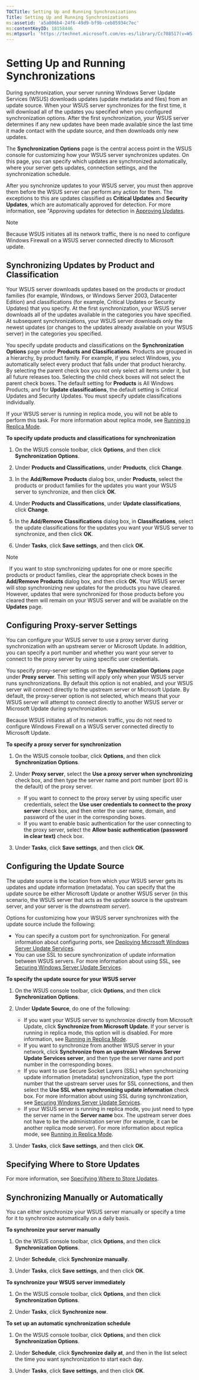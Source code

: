 ```yaml
---
TOCTitle: Setting Up and Running Synchronizations
Title: Setting Up and Running Synchronizations
ms:assetid: 'a5a006b4-24f6-49d9-bf9b-ceb05934c7ec'
ms:contentKeyID: 18158446
ms:mtpsurl: 'https://technet.microsoft.com/es-es/library/Cc708517(v=WS.10)'
---
```


Setting Up and Running Synchronizations
=======================================

During synchronization, your server running Windows Server Update Services (WSUS) downloads updates (update metadata and files) from an update source. When your WSUS server synchronizes for the first time, it will download all of the updates you specified when you configured synchronization options. After the first synchronization, your WSUS server determines if any new updates have been made available since the last time it made contact with the update source, and then downloads only new updates.

The **Synchronization Options** page is the central access point in the WSUS console for customizing how your WSUS server synchronizes updates. On this page, you can specify which updates are synchronized automatically, where your server gets updates, connection settings, and the synchronization schedule.

After you synchronize updates to your WSUS server, you must then approve them before the WSUS server can perform any action for them. The exceptions to this are updates classified as **Critical Updates** and **Security Updates**, which are automatically approved for detection. For more information, see "Approving updates for detection in [Approving Updates](https://technet.microsoft.com/7276f84d-429e-4a39-8ef8-be3bff47b45e).

> [!NOTE]
> Because WSUS initiates all its network traffic, there is no need to configure Windows Firewall on a WSUS server connected directly to Microsoft update. 

Synchronizing Updates by Product and Classification
---------------------------------------------------

Your WSUS server downloads updates based on the products or product families (for example, Windows, or Windows Server 2003, Datacenter Edition) and classifications (for example, Critical Updates or Security Updates) that you specify. At the first synchronization, your WSUS server downloads all of the updates available in the categories you have specified. At subsequent synchronizations, your WSUS server downloads only the newest updates (or changes to the updates already available on your WSUS server) in the categories you specified.

You specify update products and classifications on the **Synchronization Options** page under **Products and Classifications**. Products are grouped in a hierarchy, by product family. For example, if you select Windows, you automatically select every product that falls under that product hierarchy. By selecting the parent check box you not only select all items under it, but all future releases too. Selecting the child check boxes will not select the parent check boxes. The default setting for **Products** is All Windows Products, and for **Update classifications**, the default setting is Critical Updates and Security Updates. You must specify update classifications individually.

If your WSUS server is running in replica mode, you will not be able to perform this task. For more information about replica mode, see [Running in Replica Mode](https://technet.microsoft.com/d143c886-30b6-4034-80a2-182171ac8f8b).

**To specify update products and classifications for synchronization**
1.  On the WSUS console toolbar, click **Options**, and then click **Synchronization Options**.

2.  Under **Products and Classifications**, under **Products**, click **Change**.

3.  In the **Add/Remove Products** dialog box, under **Products**, select the products or product families for the updates you want your WSUS server to synchronize, and then click **OK**.

4.  Under **Products and Classifications**, under **Update classifications**, click **Change**.

5.  In the **Add/Remove Classifications** dialog box, in **Classifications**, select the update classifications for the updates you want your WSUS server to synchronize, and then click **OK**.

6.  Under **Tasks**, click **Save settings**, and then click **OK**.

> [!NOTE]
>   If you want to stop synchronizing updates for one or more specific products or product families, clear the appropriate check boxes in the **Add/Remove Products** dialog box, and then click **OK**. Your WSUS server will stop synchronizing new updates for the products you have cleared. However, updates that were synchronized for those products before you cleared them will remain on your WSUS server and will be available on the **Updates** page. 

Configuring Proxy-server Settings
---------------------------------

You can configure your WSUS server to use a proxy server during synchronization with an upstream server or Microsoft Update. In addition, you can specify a port number and whether you want your server to connect to the proxy server by using specific user credentials.

You specify proxy-server settings on the **Synchronization Options** page under **Proxy server**. This setting will apply only when your WSUS server runs synchronizations. By default this option is not enabled, and your WSUS server will connect directly to the upstream server or Microsoft Update. By default, the proxy-server option is not selected, which means that your WSUS server will attempt to connect directly to another WSUS server or Microsoft Update during synchronization.

Because WSUS initiates all of its network traffic, you do not need to configure Windows Firewall on a WSUS server connected directly to Microsoft Update.

**To specify a proxy server for synchronization**
1.  On the WSUS console toolbar, click **Options**, and then click **Synchronization Options**.

2.  Under **Proxy server**, select the **Use a proxy server when synchronizing** check box, and then type the server name and port number (port 80 is the default) of the proxy server.

    -   If you want to connect to the proxy server by using specific user credentials, select the **Use user credentials to connect to the proxy server** check box, and then enter the user name, domain, and password of the user in the corresponding boxes.
    -   If you want to enable basic authentication for the user connecting to the proxy server, select the **Allow basic authentication (password in clear text)** check box.

3.  Under **Tasks**, click **Save settings**, and then click **OK**.

Configuring the Update Source
-----------------------------

The update source is the location from which your WSUS server gets its updates and update information (metadata). You can specify that the update source be either Microsoft Update or another WSUS server (in this scenario, the WSUS server that acts as the update source is the upstream server, and your server is the *downstream server*).

Options for customizing how your WSUS server synchronizes with the update source include the following:

-   You can specify a custom port for synchronization. For general information about configuring ports, see [Deploying Microsoft Windows Server Update Services](http://go.microsoft.com/fwlink/?linkid=41777).
-   You can use SSL to secure synchronization of update information between WSUS servers. For more information about using SSL, see [Securing Windows Server Update Services](https://technet.microsoft.com/f119b789-8d09-4e0e-8844-3d7c515be165).

**To specify the update source for your WSUS server**
1.  On the WSUS console toolbar, click **Options**, and then click **Synchronization Options**.

2.  Under **Update Source**, do one of the following:

    -   If you want your WSUS server to synchronize directly from Microsoft Update, click **Synchronize from Microsoft Update**. If your server is running in replica mode, this option will is disabled. For more information, see [Running in Replica Mode](https://technet.microsoft.com/d143c886-30b6-4034-80a2-182171ac8f8b).
    -   If you want to synchronize from another WSUS server in your network, click **Synchronize from an upstream Windows Server Update Services server**, and then type the server name and port number in the corresponding boxes.
    -   If you want to use Secure Socket Layers (SSL) when synchronizing update information (metadata) synchronization, type the port number that the upstream server uses for SSL connections, and then select the **Use SSL when synchronizing update information** check box. For more information about using SSL during synchronization, see [Securing Windows Server Update Services](https://technet.microsoft.com/f119b789-8d09-4e0e-8844-3d7c515be165).
    -   If your WSUS server is running in replica mode, you just need to type the server name in the **Server name** box. The upstream server does not have to be the administration server (for example, it can be another replica mode server). For more information about replica mode, see [Running in Replica Mode](https://technet.microsoft.com/d143c886-30b6-4034-80a2-182171ac8f8b).

3.  Under **Tasks**, click **Save settings**, and then click **OK**.

Specifying Where to Store Updates
---------------------------------

For more information, see [Specifying Where to Store Updates](https://technet.microsoft.com/8cca6fab-163e-451d-ab78-70b39fdb1455).

Synchronizing Manually or Automatically
---------------------------------------

You can either synchronize your WSUS server manually or specify a time for it to synchronize automatically on a daily basis.

**To synchronize your server manually**
1.  On the WSUS console toolbar, click **Options**, and then click **Synchronization Options**.

2.  Under **Schedule**, click **Synchronize manually**.

3.  Under **Tasks**, click **Save settings**, and then click **OK**.

**To synchronize your WSUS server immediately**
1.  On the WSUS console toolbar, click **Options**, and then click **Synchronization Options**.

2.  Under **Tasks**, click **Synchronize now**.

**To set up an automatic synchronization schedule**
1.  On the WSUS console toolbar, click **Options**, and then click **Synchronization Options**.

2.  Under **Schedule**, click **Synchronize daily at**, and then in the list select the time you want synchronization to start each day.

3.  Under **Tasks**, click **Save settings**, and then click **OK**.
